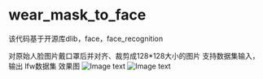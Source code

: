 # wear_mask_to_face
该代码基于开源库dlib，face，face_recognition

对原始人脸图片戴口罩后并对齐、裁剪成128*128大小的图片
支持数据集输入，输出
lfw数据集 效果图
![Image text](https://github.com/Amoswish/wear_mask_to_face/img/1.jpg)
![Image text](https://github.com/Amoswish/wear_mask_to_face/img/2.jpg)